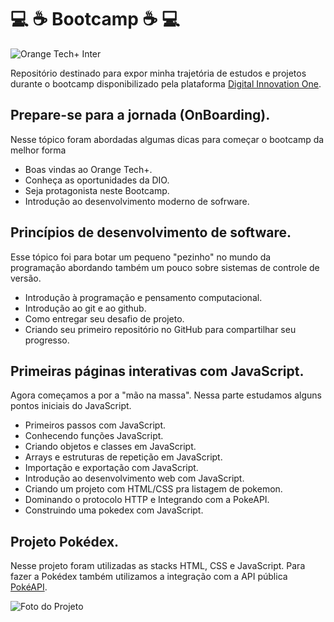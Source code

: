 # :computer: :coffee: Bootcamp :coffee: :computer:
![Orange Tech+ Inter](https://uploaddeimagens.com.br/images/004/265/955/full/intro_BC.png?1671457802)

Repositório destinado para expor minha trajetória de estudos e projetos durante o bootcamp disponibilizado 
pela plataforma [Digital Innovation One](https://www.dio.me/).

## Prepare-se para a jornada (OnBoarding).
Nesse tópico foram abordadas algumas dicas para começar o bootcamp da melhor forma
- Boas vindas ao Orange Tech+.
- Conheça as oportunidades da DIO.
- Seja protagonista neste Bootcamp.
- Introdução ao desenvolvimento moderno de sofrware.

## Princípios de desenvolvimento de software.
Esse tópico foi para botar um pequeno "pezinho" no mundo da programação abordando também um pouco sobre sistemas de controle de versão.
- Introdução à programação e pensamento computacional.
- Introdução ao git e ao github.
- Como entregar seu desafio de projeto.
- Criando seu primeiro repositório no GitHub para compartilhar seu progresso.

## Primeiras páginas interativas com JavaScript.
Agora começamos a por a "mão na massa". 
Nessa parte estudamos alguns pontos iniciais do JavaScript.
- Primeiros passos com JavaScript.
- Conhecendo funções JavaScript.
- Criando objetos e classes em JavaScript.
- Arrays e estruturas de repetição em JavaScript.
- Importação e exportação com JavaScript.
- Introdução ao desenvolvimento web com JavaScript.
- Criando um projeto com HTML/CSS pra listagem de pokemon.
- Dominando o protocolo HTTP e Integrando com a PokeAPI.
- Construindo uma pokedex com JavaScript.

## Projeto Pokédex.
Nesse projeto foram utilizadas as stacks HTML, CSS e JavaScript. Para fazer a Pokédex também utilizamos a integração com a API pública [PokéAPI](https://pokeapi.co/).

![Foto do Projeto](https://uploaddeimagens.com.br/images/004/266/264/thumb/pokedex.png?1671466935)
